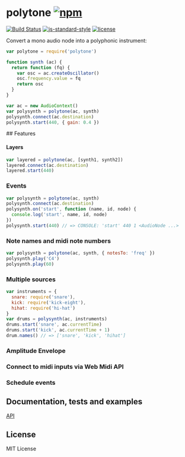 # polytone [![npm](https://img.shields.io/npm/v/polytone.svg?style=flat-square)](https://www.npmjs.com/package/polytone)

[![Build Status](https://img.shields.io/travis/danigb/polytone/master.svg?style=flat-square)](https://travis-ci.org/danigb/polytone)
[![js-standard-style](https://img.shields.io/badge/code%20style-standard-brightgreen.svg?style=flat-square)](https://github.com/feross/standard) [![license](https://img.shields.io/npm/l/polytone.svg?style=flat-square)](https://www.npmjs.com/package/polytone)

Convert a mono audio node into a polyphonic instrument:

```js
var polytone = require('polytone')

function synth (ac) {
  return function (fq) {
    var osc = ac.createOscillator()
    osc.frequency.value = fq
    return osc
  }
}

var ac = new AudioContext()
var polysynth = polytone(ac, synth)
polysynth.connect(ac.destination)
polysynth.start(440, { gain: 0.4 })
```

## Features

#### Layers

```js
var layered = polytone(ac, [synth1, synth2])
layered.connect(ac.destination)
layered.start(440)
```

### Events

```js
var polysynth = polytone(ac, synth)
polysynth.connect(ac.destination)
polysynth.on('start', function (name, id, node) {
  console.log('start', name, id, node)
})
polysynth.start(440) // => CONSOLE: 'start' 440 1 <AudioNode ...>
```


### Note names and midi note numbers

```js
var polysynth = polytone(ac, synth, { notesTo: 'freq' })
polysynth.play('C4')
polysynth.play(60)
```

### Multiple sources

```js
var instruments = {
  snare: require('snare'),
  kick: require('kick-eight'),
  hihat: require('hi-hat')
}
var drums = polysynth(ac, instruments)
drums.start('snare', ac.currentTime)
drums.start('kick', ac.currentTime + 1)
drum.names() // => ['snare', 'kick', 'hihat']
```

### Amplitude Envelope

### Connect to midi inputs via Web Midi API

### Schedule events

## Documentation, tests and examples

[API]()

## License

MIT License
